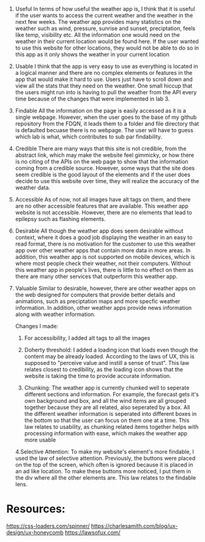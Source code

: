 1. Useful
   In terms of how useful the weather app is, I think that it is useful if the user wants to access the current weather and the weather in the next few weeks. The weather app provides many statistics on the weather such as wind, pressure, sunrise and sunset, preciptation, feels like temp, visibility etc. All the information one would need on the weather in their current location would be found here. If the user wanted to use this website for other locations, they would not be able to do so in this app as it only shows the weather in your current location
2. Usable
   I think that the app is very easy to use as everything is located in a logical manner and there are no complex elements or features in the app that would make it hard to use. Users just have to scroll down and view all the stats that they need on the weather. One small hiccup that the users might run into is having to pull the weather from the API every time because of the changes that were implemented in lab 3.
3. Findable
   All the information on the page is easily accessed as it is a single webpage. However, when the user goes to the base of my github repository from the FDQN, it leads them to a folder and file directory that is defaulted becuase there is no webpage. The user will have to guess which lab is what, which contributes to sub par findability.
4. Credible
   There are many ways that this site is not credible, from the abstract link, which may make the website feel gimmicky, or how there is no citing of the APIs on the web page to show that the information coming from a credible source. However, some ways that the site does seem credible is the good layout of the elements and if the user does decide to use this website over time, they will realize the accuracy of the weather data.
5. Accessible
   As of now, not all images have alt tags on them, and there are no other accessible features that are available. This weather app website is not accessible. However, there are no elements that lead to epilepsy such as flashing elements.
6. Desirable
   All though the weather app does seem desirable without context, where it does a good job displaying the weather in an easy to read format, there is no motivation for the customer to use this weather app over other weather apps that contain more data in more areas. In addition, this weather app is not supported on mobile devices, which is where most people check their weather, not their computers. Without this weather app in people's lives, there is little to no effect on them as there are many other services that outperform this weather app.
7. Valuable
   Similar to desirable, however, there are other weather apps on the web designed for computers that provide better details and animations, such as preciptation maps and more specfic weather information. In addition, other weather apps provide news information along with weather information.

   Changes I made:

   1. For accessibility, I added alt tags to all the images

   2. Doherty threshold: I added a loading icon that loads even though the content may be already loaded. According to the laws of UX, this is supposed to "perceive value and instill a sense of trust". This law relates closest to credibility, as the loading icon shows that the website is taking the time to provide accurate information.

   3. Chunking: The weather app is currently chunked well to seperate different sections and information. For example, the forecast gets it's own background and box, and all the wind items are all grouped together because they are all related, also seperated by a box. All the different weather information is seperated into different boxes in the bottom so that the user can focus on them one at a time. This law relates to usability, as chunking related items together helps with processing information with ease, which makes the weather app more usable

   4.Selective Attention: To make my website's element's more findable, I used the law of selective attention. Previously, the buttons were placed on the top of the screen, which often is ignored because it is placed in an ad like location. To make these buttons more noticed, I put them in the div where all the other elements are. This law relates to the findable lens.

# Resources:

https://css-loaders.com/spinner/
https://charlesamith.com/blog/ux-design/ux-honeycomb
https://lawsofux.com/
